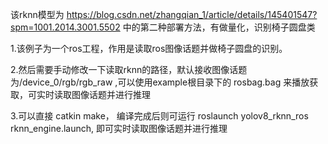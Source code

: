 该rknn模型为  https://blog.csdn.net/zhangqian_1/article/details/145401547?spm=1001.2014.3001.5502  中的第二种部署方法，有做量化，识别椅子圆盘类

1.该例子为一个ros工程，作用是读取ros图像话题并做椅子圆盘的识别。  

2.然后需要手动修改一下读取rknn的路径，默认接收图像话题为/device_0/rgb/rgb_raw ,可以使用example根目录下的 rosbag.bag 来播放获取，可实时读取图像话题并进行推理

3.可以直接  catkin make， 编译完成后则可运行 roslaunch yolov8_rknn_ros rknn_engine.launch, 即可实时读取图像话题并进行推理

